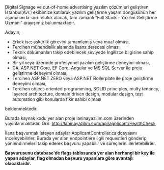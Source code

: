 Digital Signage ve out-of-home advertising yazılım çözümleri geliştiren İstanbul(Avr.) ekibimize katılarak yazılım geliştirme yaşam döngüsünün her aşamasında sorumluluk alacak, tam zamanlı “Full Stack - Yazılım Geliştirme Uzmanı” arayışımız bulunmaktadır.

Adayın;

- Erkek ise; askerlik görevini tamamlamış veya muaf olması,
- Tercihen mühendislik alanında lisans derecesi olması,
- Teknik dökümanları takip edebilecek seviyede İngilizce bilgisine sahip olması,
- Bir yıl veya üzerinde profesyonel yazılım geliştirme deneyimi olması,
- C#, ASP.NET Core, EF Core, Angular ve MS SQL Server ile proje geliştirme deneyimi olması,
- Tercihen ASP.NET ZERO veya ASP.NET Boilerplate ile proje geliştirme deneyimi olması,
- Tercihen object-oriented programming, SOLID principles, multy tenancy, layered architecture, domain driven design, modular design, test automation gibi konularda fikir sahibi olması

beklenmektedir.

Burada kaynak kodu yer alan proje laninayazilim.com üzerinden yayınlanmaktadır. 
Örn: http://laninayazilim.com/api/applicant/HealthCheck

İlana başvurmak isteyen adaylar ApplicantController.cs dosyasını inceleyebilirler. Burada yer alan endpointlere ilgili requestleri gönderip
yönlendirmeleri takip ederek başvuru yapabilir ve süreçlerini ilerletebilirler.

**Başvurusunu database'de flags tablosunda yer alan herhangi bir key ile yapan adaylar, flag olmadan başvuru yapanlara göre avantajlı olacaklardır.**

